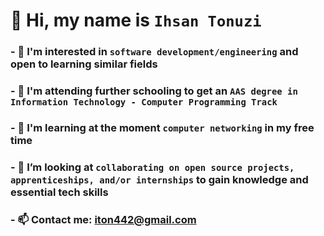 # 👋 Hi, my name is **`Ihsan Tonuzi`**
### - 👀 I'm interested in **`software development/engineering`** and open to learning similar fields
### - 🌱 I'm attending further schooling to get an **`AAS degree in Information Technology - Computer Programming Track`**
### - 📖 I'm learning at the moment **`computer networking`** in my free time
### - 💞️ I’m looking at **`collaborating on open source projects, apprenticeships, and/or internships`** to gain knowledge and essential tech skills 
### - 📫 Contact me: **[iton442@gmail.com](mailto:iton442@gmail.com)**
<!---
iton0/iton0 is a ✨ special ✨ repository because its `README.md` (this file) appears on your GitHub profile.
You can click the Preview link to take a look at your changes.
--->
